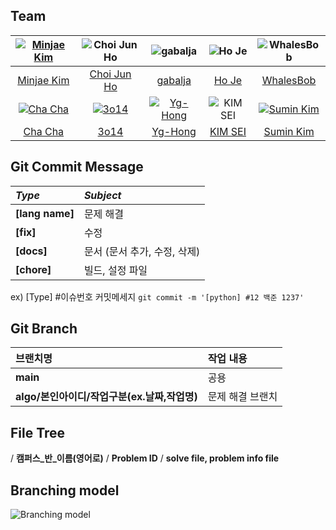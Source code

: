 ## Team

| [![Minjae Kim](https://avatars.githubusercontent.com/u/33440010)](https://github.com/minjae9610) |           ![Choi Jun Ho](https://avatars.githubusercontent.com/u/39554558)            |                ![gabalja](https://avatars.githubusercontent.com/u/80046476)                |  ![Ho Je](https://avatars.githubusercontent.com/u/83208807)  | ![WhalesBob](https://avatars.githubusercontent.com/u/96509257) |
| :----------------------------------------------------------------------------------------------: | :-----------------------------------------------------------------------------------: | :----------------------------------------------------------------------------------------: | :----------------------------------------------------------: | :------------------------------------------------------------: |
|                           [Minjae Kim](https://github.com/minjae9610)                            |                    [Choi Jun Ho](https://github.com/junhochoi-dev)                    |                           [gabalja](https://github.com/gabalja)                            |             [Ho Je](https://github.com/zini9188)             |           [WhalesBob](https://github.com/WhalesBob)            |
|  [![Cha Cha](https://avatars.githubusercontent.com/u/90785316)](https://github.com/ChaCha3088)   | [![3o14](https://avatars.githubusercontent.com/u/101818687)](https://github.com/3o14) | [![Yg-Hong](https://avatars.githubusercontent.com/u/89956603)](https://github.com/Yg-Hong) | ![KIM SEI](https://avatars.githubusercontent.com/u/74192619) |  [![Sumin Kim](https://avatars.githubusercontent.com/u/87856793)](https://github.com/Sumin-Kim-dev)                                                             |
|                             [Cha Cha](https://github.com/ChaCha3088)                             |                            [3o14](https://github.com/3o14)                            |                           [Yg-Hong](https://github.com/Yg-Hong)                            |           [KIM SEI](https://github.com/KIMSEI1124)           |       [Sumin Kim](https://github.com/Sumin-Kim-dev)                                                         |           [KIM SEI](https://github.com/cJinu)           |

## Git Commit Message

| _Type_          | _Subject_                    |
| :-------------- | :--------------------------- |
| **[lang name]** | 문제 해결                    |
| **[fix]**       | 수정                         |
| **[docs]**      | 문서 (문서 추가, 수정, 삭제) |
| **[chore]**     | 빌드, 설정 파일              |

ex) [Type] #이슈번호 커밋메세지 `git commit -m '[python] #12 백준 1237'`

## Git Branch

| 브랜치명                                     | 작업 내용        |
| :------------------------------------------- | :--------------- |
| **main**                                     | 공용             |
| **algo/본인아이디/작업구분(ex.날짜,작업명)** | 문제 해결 브랜치 |

## File Tree

/ **캠퍼스_반_이름(영어로)** / **Problem ID** / **solve file, problem info file**

## Branching model

![Branching model](https://github.com/SSAFY-10th/algorithm/assets/33440010/3d370256-db41-43c5-8043-cc50d0b4a880)

